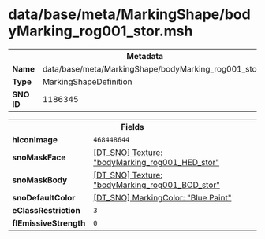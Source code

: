 <h1>data/base/meta/MarkingShape/bodyMarking_rog001_stor.msh</h1><table><tr><th colspan="100%">Metadata</th></tr><tr><td><b>Name</b></td><td>data/base/meta/MarkingShape/bodyMarking_rog001_stor.msh</td></tr><tr><td><b>Type</b></td><td>MarkingShapeDefinition</td></tr><tr><td><b>SNO ID</b></td><td>1186345</td></tr></table>

<table><tr><th colspan="100%">Fields</th></tr><tr><td><b>hIconImage</b></td><td><code>468448644</code></td></tr><tr><td><b>snoMaskFace</b></td><td><a href="..\Texture\bodyMarking_rog001_HED_stor.tex.md">[DT_SNO] Texture: "bodyMarking_rog001_HED_stor"</a></td></tr><tr><td><b>snoMaskBody</b></td><td><a href="..\Texture\bodyMarking_rog001_BOD_stor.tex.md">[DT_SNO] Texture: "bodyMarking_rog001_BOD_stor"</a></td></tr><tr><td><b>snoDefaultColor</b></td><td><a href="..\MarkingColor\Blue Paint.mcl.md">[DT_SNO] MarkingColor: "Blue Paint"</a></td></tr><tr><td><b>eClassRestriction</b></td><td><code>3</code></td></tr><tr><td><b>flEmissiveStrength</b></td><td><code>0</code></td></tr></table>

